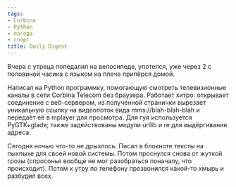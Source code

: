 ```yaml
---
tags:
- Corbina
- Python
- погода
- спорт
title: Daily Digest
---
```


Вчера с утреца попедалил на велосипеде, употелся, уже через 2 с
половиной часика с языком на плече припёрся домой.

Написал на Python программку, помогающую смотреть телевизионные каналы в
сети Corbina Telecom без браузера. Работает хитро: открывает соединение
с веб-сервером, из полученной странички вырезает уникальную ссылку на
видеопоток вида mms://blah-blah-blah и передаёт её в mplayer для
просмотра. Для гуя используется PyGTK+glade; также задействованы модули
urllib и re для выдёргивания адреса.

Сегодня ночью что-то не дрыхлось. Писал в блокноте тексты на пыхпыхе для
своей новой системы. Потом проснулся снова от жуткой грозы (спросонья
вообще не мог разобраться поначалу, что происходит). Потом к утру по
телефону прозвонился какой-то хмырь и разбудил всех.
